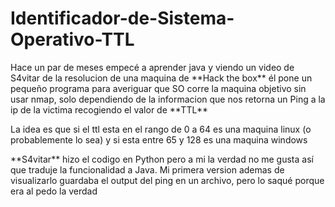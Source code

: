 # Identificador-de-Sistema-Operativo-TTL

<p>Hace un par de meses empecé a aprender java y viendo un video de S4vitar de la resolucion de una maquina de **Hack the box** él pone un pequeño programa para averiguar que SO corre la maquina objetivo sin usar nmap, solo dependiendo de la informacion que nos retorna un Ping a la ip de la victima recogiendo el valor de **TTL**</p>

<p>La idea es que si el ttl esta en el rango de 0 a 64 es una maquina linux (o probablemente lo sea) y si esta entre 65 y 128 es una maquina windows</p>

<p>**S4vitar** hizo el codigo en Python pero a mi la verdad no me gusta así que traduje la funcionalidad a Java. Mi primera version ademas de visualizarlo guardaba el output del ping en un archivo, pero lo saqué porque era al pedo la verdad</p>
